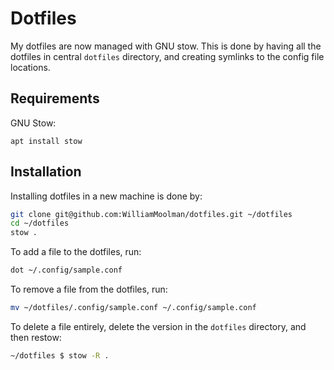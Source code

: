 # Dotfiles
My dotfiles are now managed with GNU stow. This is done by having all the dotfiles in central `dotfiles` directory, and creating symlinks to the config file locations.

## Requirements
GNU Stow:
```
apt install stow
```

## Installation
Installing dotfiles in a new machine is done by:
```sh
git clone git@github.com:WilliamMoolman/dotfiles.git ~/dotfiles
cd ~/dotfiles
stow .
```

To add a file to the dotfiles, run:
```sh
dot ~/.config/sample.conf
```

To remove a file from the dotfiles, run:
```sh
mv ~/dotfiles/.config/sample.conf ~/.config/sample.conf
```

To delete a file entirely, delete the version in the `dotfiles` directory, and then restow:
```sh
~/dotfiles $ stow -R .
```

